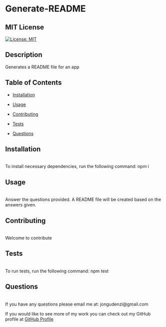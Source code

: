 # Generate-README

  ## MIT License
  [![License: MIT](https://img.shields.io/badge/License-MIT-yellow.svg)](https://opensource.org/licenses/MIT)

  ## Description
  Generates a README file for an app

  ## Table of Contents

  * [Installation](#Installation)

  * [Usage](#usage)

  * [Contributing](#contributing)

  * [Tests](#test)

  * [Questions](#Questions)

## Installation
<br>
To install necessary dependencies, run the following command:
  npm i

## Usage
<br>
  Answer the questions provided. A README file will be created based on the answers given.

## Contributing
<br>
  Welcome to contribute

## Tests
<br>
To run tests, run the following command:
  npm test

## Questions
<br>
If you have any questions please email me at: jongudenzi@gmail.com 

If you would like to see more of my work you can check out my GitHub profile at [GitHub Profile](https://github.com/jongudenzi)

